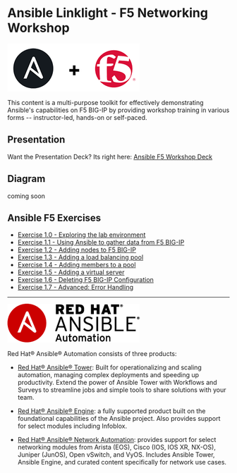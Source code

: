 # Ansible Linklight - F5 Networking Workshop

![f5workshop](../../images/ansiblef5-transparent.png)

This content is a multi-purpose toolkit for effectively demonstrating Ansible's capabilities on F5 BIG-IP by providing  workshop training in various forms -- instructor-led, hands-on or self-paced.

## Presentation
Want the Presentation Deck?  Its right here:
[Ansible F5 Workshop Deck](../../decks/ansible-f5.html)

## Diagram
coming soon

## Ansible F5 Exercises

 - [Exercise 1.0 - Exploring the lab environment](1.0-explore)  
 - [Exercise 1.1 - Using Ansible to gather data from F5 BIG-IP](1.1-get-facts)  
 - [Exercise 1.2 - Adding nodes to F5 BIG-IP](1.2-add-node)  
 - [Exercise 1.3 - Adding a load balancing pool](1.3-add-pool)  
 - [Exercise 1.4 - Adding members to a pool](1.4-add-pool-members)  
 - [Exercise 1.5 - Adding a virtual server](1.5-add-virtual-server)  
 - [Exercise 1.6 - Deleting F5 BIG-IP Configuration](1.6-delete-configuration)  
 - [Exercise 1.7 - Advanced: Error Handling](1.7-error-handling)  

---
![Red Hat Ansible Automation](../../images/rh-ansible-automation.png)

Red Hat® Ansible® Automation consists of  three products:

- [Red Hat® Ansible® Tower](https://www.ansible.com/tower): Built for operationalizing and scaling automation, managing complex deployments and speeding up productivity. Extend the power of Ansible Tower with Workflows and Surveys to streamline jobs and simple tools to share solutions with your team.

- [Red Hat® Ansible® Engine](https://www.ansible.com/ansible-engine): a fully supported product built on the foundational capabilities of the Ansible project. Also provides support for select modules including Infoblox.

- [Red Hat® Ansible® Network Automation](https://www.ansible.com/networking): provides support for select networking modules from Arista (EOS), Cisco (IOS, IOS XR, NX-OS), Juniper (JunOS), Open vSwitch, and VyOS. Includes Ansible Tower, Ansible Engine, and curated content specifically for network use cases.

